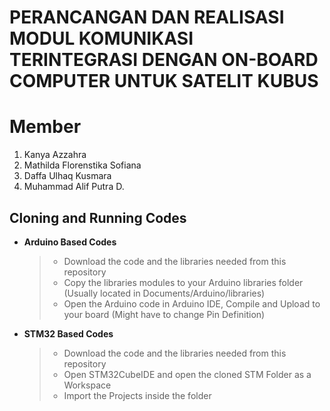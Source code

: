 # PERANCANGAN DAN REALISASI MODUL KOMUNIKASI TERINTEGRASI DENGAN ON-BOARD COMPUTER UNTUK SATELIT KUBUS

# Member
 1. Kanya Azzahra
 2. Mathilda Florenstika Sofiana
 3. Daffa Ulhaq Kusmara
 4. Muhammad Alif Putra D.

## Cloning and Running Codes
- **Arduino Based Codes**
	> -  Download the code and the libraries needed from this repository
	> -  Copy the libraries modules to your Arduino libraries folder (Usually located in Documents/Arduino/libraries)
	> - Open the Arduino code in Arduino IDE, Compile and Upload to your board (Might have to change Pin Definition)

- **STM32 Based Codes**
	> - Download the code and the libraries needed from this repository
	> - Open STM32CubeIDE and open the cloned STM Folder as a Workspace
	> - Import the Projects inside the folder
